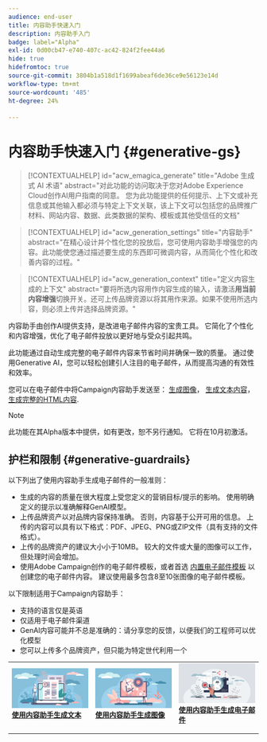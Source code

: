 ```yaml
---
audience: end-user
title: 内容助手快速入门
description: 内容助手入门
badge: label="Alpha"
exl-id: 0d00cb47-e740-407c-ac42-824f2fee44a6
hide: true
hidefromtoc: true
source-git-commit: 3804b1a518d1f1699abeaf6de36ce9e56123e14d
workflow-type: tm+mt
source-wordcount: '485'
ht-degree: 24%

---
```


# 内容助手快速入门 {#generative-gs}


>[!CONTEXTUALHELP]
>id="acw_emagica_generate"
>title="Adobe 生成式 AI 术语"
>abstract="对此功能的访问取决于您对Adobe Experience Cloud创作AI用户指南的同意。 您为此功能提供的任何提示、上下文或补充信息或其他输入都必须与特定上下文关联，该上下文可以包括您的品牌推广材料、网站内容、数据、此类数据的架构、模板或其他受信任的文档"

<!--
", and (b) must not contain any personal information (personal information includes anything that can be linked back to a specific invidual). You should review any output from this feature for accuracy and ensure that it is appropriate for your use case.
>additional-url="https://www.adobe.com/legal/licenses-terms/adobe-gen-ai-user-guidelines.html" text="Adobe Generative AI User Guidelines"
-->

>[!CONTEXTUALHELP]
>id="acw_generation_settings"
>title="内容助手"
>abstract="在精心设计并个性化您的投放后，您可使用内容助手增强您的内容。此功能使您通过描述要生成的东西即可微调内容，从而简化个性化和改善内容的过程。"


>[!CONTEXTUALHELP]
>id="acw_generation_context"
>title="定义内容生成的上下文"
>abstract="要将所选内容用作内容生成的输入，请激活&#x200B;**用当前内容增强**&#x200B;切换开关。还可上传品牌资源以将其用作来源。如果不使用所选内容，则必须上传并选择品牌资源。"

内容助手由创作AI提供支持，是改进电子邮件内容的宝贵工具。 它简化了个性化和内容增强，优化了电子邮件投放以更好地与受众引起共鸣。

此功能通过自动生成完整的电子邮件内容来节省时间并确保一致的质量。 通过使用Generative AI，您可以轻松创建引人注目的电子邮件，从而提高沟通的有效性和效率。


您可以在电子邮件中将Campaign内容助手发送至： [生成图像](generative-image.md)， [生成文本内容](generative-content.md)， [生成完整的HTML内容](generative-email.md).

>[!NOTE]
>
>此功能在其Alpha版本中提供，如有更改，恕不另行通知。 它将在10月初激活。

## 护栏和限制 {#generative-guardrails}

以下列出了使用内容助手生成电子邮件的一般准则：

* 生成的内容的质量在很大程度上受您定义的营销目标/提示的影响。 使用明确定义的提示以准确解释GenAI模型。 
* 上传品牌资产以对品牌内容保持准确。 否则，内容基于公开可用的信息。 上传的内容可以具有以下格式：PDF、JPEG、PNG或ZIP文件（具有支持的文件格式）。
* 上传的品牌资产的建议大小小于10MB。 较大的文件或大量的图像可以工作，但处理时间会增加。
* 使用Adobe Campaign创作的电子邮件模板，或者首选 [内置电子邮件模板](../email/create-email-templates.md) 以创建您的电子邮件内容。 建议使用最多包含8至10张图像的电子邮件模板。


以下限制适用于Campaign内容助手：

* 支持的语言仅是英语
* 仅适用于电子邮件渠道
* GenAI内容可能并不总是准确的：请分享您的反馈，以便我们的工程师可以优化模型
* 您可以上传多个品牌资产，但只能为特定世代利用一个



<table style="table-layout:fixed"><tr style="border: 0;">
<td>
<a href="generative-content.md">
<img alt="文本生成" src="assets/do-not-localize/text-genai.jpeg">
</a>
<div>
<a href="generative-content.md"><strong>使用内容助手生成文本</strong></a>
</div>
<p>
</td>
<td>
<a href="generative-image.md">
<img alt="图像生成" src="assets/do-not-localize/image-genai.jpeg">
</a>
<div><a href="generative-image.md"><strong>使用内容助手生成图像</strong>
</div>
<p>
</td>
<td>
<a href="generative-email.md">
<img alt="电子邮件生成" src="assets/do-not-localize/email-genai.jpeg">
</a>
<div>
<a href="generative-email.md"><strong>使用内容助手生成电子邮件</strong></a>
</div>
<p></td>
</tr></table>

